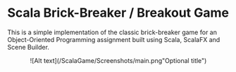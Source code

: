 # Scala Brick-Breaker / Breakout Game

This is a simple implementation of the classic brick-breaker game for an Object-Oriented Programming assignment built using Scala, ScalaFX and Scene Builder.

<div align='center'>

![Alt text](/ScalaGame/Screenshots/main.png"Optional title")
